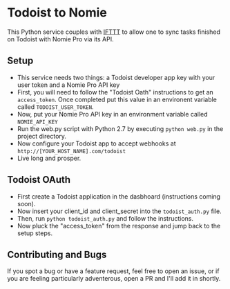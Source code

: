 # Todoist to Nomie

This Python service couples with [IFTTT](http://ifttt.com/) to allow one to sync
tasks finished on Todoist with Nomie Pro via its API.

## Setup
* This service needs two things: a Todoist developer app key with your user
  token and a Nomie Pro API key
* First, you will need to follow the "Todoist Oath" instructions to get an
  `access_token`. Once completed put this value in an environent variable called
  `TODOIST_USER_TOKEN`.
* Now, put your Nomie Pro API key in an environment variable called
  `NOMIE_API_KEY`
* Run the web.py script with Python 2.7 by executing `python web.py` in the
  project directory.
* Now configure your Todoist app to accept webhooks at
  `http://[YOUR_HOST_NAME].com/todoist`
* Live long and prosper.

## Todoist OAuth
* First create a Todoist application in the dasbhoard (instructions coming soon).
* Now insert your client_id and client_secret into the `todoist_auth.py` file.
* Then, run `python todoist_auth.py` and follow the instructions.
* Now pluck the "access_token" from the response and jump back to the setup
  steps.

## Contributing and Bugs
If you spot a bug or have a feature request, feel free to open an issue, or if
you are feeling particularly adventerous, open a PR and I'll add it in shortly.
